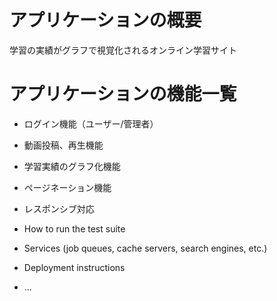 # アプリケーションの概要

学習の実績がグラフで視覚化されるオンライン学習サイト

# アプリケーションの機能一覧

* ログイン機能（ユーザー/管理者）
* 動画投稿、再生機能
* 学習実績のグラフ化機能
* ページネーション機能
* レスポンシブ対応

* How to run the test suite

* Services (job queues, cache servers, search engines, etc.)

* Deployment instructions

* ...
